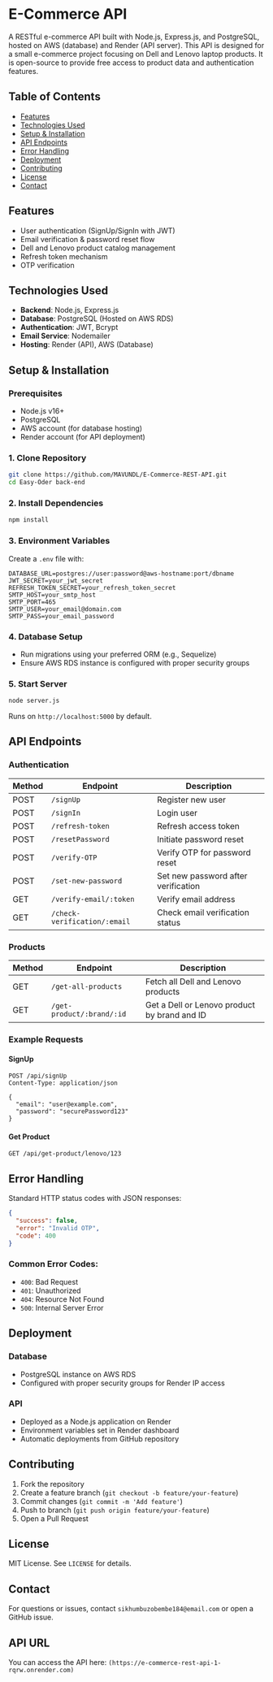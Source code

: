# E-Commerce API

A RESTful e-commerce API built with Node.js, Express.js, and PostgreSQL, hosted on AWS (database) and Render (API server). This API is designed for a small e-commerce project focusing on Dell and Lenovo laptop products. It is open-source to provide free access to product data and authentication features.

## Table of Contents
- [Features](#features)
- [Technologies Used](#technologies-used)
- [Setup & Installation](#setup--installation)
- [API Endpoints](#api-endpoints)
- [Error Handling](#error-handling)
- [Deployment](#deployment)
- [Contributing](#contributing)
- [License](#license)
- [Contact](#contact)

## Features
- User authentication (SignUp/SignIn with JWT)
- Email verification & password reset flow
- Dell and Lenovo product catalog management
- Refresh token mechanism
- OTP verification

## Technologies Used
- **Backend**: Node.js, Express.js
- **Database**: PostgreSQL (Hosted on AWS RDS)
- **Authentication**: JWT, Bcrypt
- **Email Service**: Nodemailer
- **Hosting**: Render (API), AWS (Database)

## Setup & Installation

### Prerequisites
- Node.js v16+
- PostgreSQL
- AWS account (for database hosting)
- Render account (for API deployment)

### 1. Clone Repository
```bash
git clone https://github.com/MAVUNDL/E-Commerce-REST-API.git
cd Easy-Oder back-end
```

### 2. Install Dependencies
```bash
npm install
```

### 3. Environment Variables
Create a `.env` file with:
```env
DATABASE_URL=postgres://user:password@aws-hostname:port/dbname
JWT_SECRET=your_jwt_secret
REFRESH_TOKEN_SECRET=your_refresh_token_secret
SMTP_HOST=your_smtp_host
SMTP_PORT=465
SMTP_USER=your_email@domain.com
SMTP_PASS=your_email_password
```

### 4. Database Setup
- Run migrations using your preferred ORM (e.g., Sequelize)
- Ensure AWS RDS instance is configured with proper security groups

### 5. Start Server
```bash
node server.js
```
Runs on `http://localhost:5000` by default.

## API Endpoints

### Authentication
| Method | Endpoint              | Description                     |
|--------|----------------------|---------------------------------|
| POST   | `/signUp`           | Register new user              |
| POST   | `/signIn`           | Login user                     |
| POST   | `/refresh-token`    | Refresh access token           |
| POST   | `/resetPassword`    | Initiate password reset        |
| POST   | `/verify-OTP`       | Verify OTP for password reset  |
| POST   | `/set-new-password` | Set new password after verification |
| GET    | `/verify-email/:token` | Verify email address        |
| GET    | `/check-verification/:email` | Check email verification status |

### Products
| Method | Endpoint                   | Description                     |
|--------|---------------------------|---------------------------------|
| GET    | `/get-all-products`       | Fetch all Dell and Lenovo products |
| GET    | `/get-product/:brand/:id` | Get a Dell or Lenovo product by brand and ID |

### Example Requests
#### SignUp
```http
POST /api/signUp
Content-Type: application/json

{
  "email": "user@example.com",
  "password": "securePassword123"
}
```
#### Get Product
```http
GET /api/get-product/lenovo/123
```

## Error Handling
Standard HTTP status codes with JSON responses:
```json
{
  "success": false,
  "error": "Invalid OTP",
  "code": 400
}
```

### Common Error Codes:
- `400`: Bad Request
- `401`: Unauthorized
- `404`: Resource Not Found
- `500`: Internal Server Error

## Deployment
### Database
- PostgreSQL instance on AWS RDS
- Configured with proper security groups for Render IP access

### API
- Deployed as a Node.js application on Render
- Environment variables set in Render dashboard
- Automatic deployments from GitHub repository

## Contributing
1. Fork the repository
2. Create a feature branch (`git checkout -b feature/your-feature`)
3. Commit changes (`git commit -m 'Add feature'`)
4. Push to branch (`git push origin feature/your-feature`)
5. Open a Pull Request

## License
MIT License. See `LICENSE` for details.

## Contact
For questions or issues, contact `sikhumbuzobembe184@email.com` or open a GitHub issue.

## API URL
You can access the API here: `(https://e-commerce-rest-api-1-rqrw.onrender.com)`
